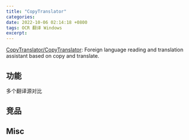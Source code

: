 ```yaml
---
title: "CopyTranslator"
categories: 
date: 2022-10-06 02:14:18 +0800
tags: OCR 翻译 Windows
excerpt: 
---
```


[CopyTranslator/CopyTranslator](https://github.com/CopyTranslator/CopyTranslator): Foreign language reading and translation assistant based on copy and translate.



## 功能

多个翻译源对比




## 竞品









## Misc





